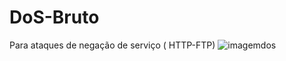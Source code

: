 # DoS-Bruto
Para ataques de negação de serviço ( HTTP-FTP) 
![imagemdos](https://github.com/Ronnycc368/DoS-Bruto/assets/128331188/5ba58977-fe59-4f16-a5c0-836567184813)
